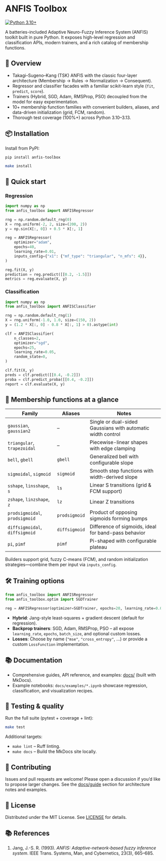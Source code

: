# ANFIS Toolbox

[![Python 3.10+](https://img.shields.io/badge/python-3.10+-blue.svg)](https://www.python.org/downloads/)

A batteries-included Adaptive Neuro-Fuzzy Inference System (ANFIS) toolkit built in pure Python. It exposes high-level regression and classification APIs, modern trainers, and a rich catalog of membership functions.

## 🚀 Overview

- Takagi–Sugeno–Kang (TSK) ANFIS with the classic four-layer architecture (Membership → Rules → Normalization → Consequent).
- Regressor and classifier facades with a familiar scikit-learn style (`fit`, `predict`, `score`).
- Trainers (Hybrid, SGD, Adam, RMSProp, PSO) decoupled from the model for easy experimentation.
- 10+ membership function families with convenient builders, aliases, and data-driven initialization (grid, FCM, random).
- Thorough test coverage (100%+) across Python 3.10–3.13.

## 📦 Installation

Install from PyPI:

```bash
pip install anfis-toolbox
```


```bash
make install
```

## 🧠 Quick start

### Regression

```python
import numpy as np
from anfis_toolbox import ANFISRegressor

rng = np.random.default_rng(0)
X = rng.uniform(-2, 2, size=(200, 2))
y = np.sin(X[:, 0]) + 0.5 * X[:, 1]

reg = ANFISRegressor(
    optimizer="adam",
    epochs=40,
    learning_rate=0.01,
    inputs_config={"x1": {"mf_type": "triangular", "n_mfs": 4}},
)

reg.fit(X, y)
prediction = reg.predict([[0.2, -1.5]])
metrics = reg.evaluate(X, y)
```

### Classification

```python
import numpy as np
from anfis_toolbox import ANFISClassifier

rng = np.random.default_rng(1)
X = rng.uniform(-1.0, 1.0, size=(150, 2))
y = (1.2 * X[:, 0] - 0.8 * X[:, 1] > 0).astype(int)

clf = ANFISClassifier(
    n_classes=2,
    optimizer="sgd",
    epochs=25,
    learning_rate=0.05,
    random_state=0,
)

clf.fit(X, y)
preds = clf.predict([[0.4, -0.2]])
proba = clf.predict_proba([[0.4, -0.2]])
report = clf.evaluate(X, y)
```

## 🧩 Membership functions at a glance

| Family | Aliases | Notes |
| --- | --- | --- |
| `gaussian`, `gaussian2` | – | Single or dual-sided Gaussians with automatic width control |
| `triangular`, `trapezoidal` | – | Piecewise-linear shapes with edge clamping |
| `bell`, `gbell` | `gbell` | Generalized bell with configurable slope |
| `sigmoidal`, `sigmoid` | `sigmoid` | Smooth step functions with width-derived slope |
| `sshape`, `linsshape`, `s` | `ls` | Linear S transitions (grid & FCM support) |
| `zshape`, `linzshape`, `z` | `lz` | Linear Z transitions |
| `prodsigmoidal`, `prodsigmoid` | `prodsigmoid` | Product of opposing sigmoids forming bumps |
| `diffsigmoidal`, `diffsigmoid` | `diffsigmoid` | Difference of sigmoids, ideal for band-pass behavior |
| `pi`, `pimf` | `pimf` | Pi-shaped with configurable plateau |

Builders support grid, fuzzy C-means (FCM), and random initialization strategies—combine them per input via `inputs_config`.

## 🛠️ Training options

```python
from anfis_toolbox import ANFISRegressor
from anfis_toolbox.optim import SGDTrainer

reg = ANFISRegressor(optimizer=SGDTrainer, epochs=20, learning_rate=0.02)
```

- **Hybrid**: Jang-style least-squares + gradient descent (default for regression).
- **Backprop trainers**: SGD, Adam, RMSProp, PSO – all expose `learning_rate`, `epochs`, `batch_size`, and optional custom losses.
- **Losses**: Choose by name (`"mse"`, `"cross_entropy"`, …) or provide a custom `LossFunction` implementation.

## 📚 Documentation

- Comprehensive guides, API reference, and examples: [docs/](docs/) (built with MkDocs).
- Example notebooks: `docs/examples/*.ipynb` showcase regression, classification, and visualization recipes.

## 🧪 Testing & quality

Run the full suite (pytest + coverage + lint):

```bash
make test
```

Additional targets:

- `make lint` – Ruff linting.
- `make docs` – Build the MkDocs site locally.

## 🤝 Contributing

Issues and pull requests are welcome! Please open a discussion if you’d like to propose larger changes. See the [docs/guide](docs/guide/) section for architecture notes and examples.

## 📄 License

Distributed under the MIT License. See [LICENSE](LICENSE) for details.

## 📚 References

1. Jang, J.-S. R. (1993). *ANFIS: Adaptive-network-based fuzzy inference system*. IEEE Trans. Systems, Man, and Cybernetics, 23(3), 665–685.
